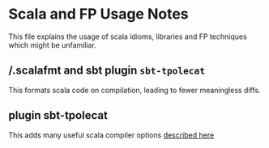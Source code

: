 # Scala and FP Usage Notes

This file explains the usage of scala idioms, libraries and FP techniques which might be unfamiliar.

## /.scalafmt and sbt plugin `sbt-tpolecat`

  This formats scala code on compilation, leading to fewer meaningless diffs.

## plugin sbt-tpolecat

  This adds many useful scala compiler options [described here](https://tpolecat.github.io/2017/04/25/scalac-flags.html)




